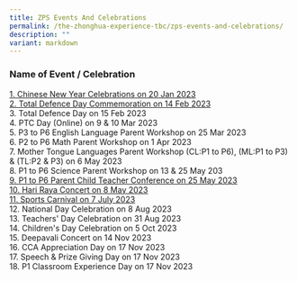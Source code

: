 ```yaml
---
title: ZPS Events And Celebrations
permalink: /the-zhonghua-experience-tbc/zps-events-and-celebrations/
description: ""
variant: markdown
---
```

### **Name of Event / Celebration**

[1. Chinese New Year Celebrations on 20 Jan 2023](https://cms.isomer.gov.sg/sites/moe-zhonghuapri/folders/list-of-zps-events/editPage/1%20Chinese%20New%20Year%20Celebrations.md)
<br>[2. Total Defence Day Commemoration on 14 Feb 2023](https://cms.isomer.gov.sg/sites/moe-zhonghuapri/folders/list-of-zps-events/editPage/2%20Total%20Defence%20Day%20Commemoration.md)
<br>3. Total Defence Day on 15 Feb 2023
<br>4. PTC Day (Online) on 9 &amp; 10 Mar 2023
<br>5. P3 to P6 English Language Parent Workshop on 25 Mar 2023
<br>6. P2 to P6 Math Parent Workshop on 1 Apr 2023
<br>7. Mother Tongue Languages Parent Workshop (CL:P1 to P6), (ML:P1 to P3) &amp; (TL:P2 &amp; P3) on 6 May 2023
<br>8. P1 to P6 Science Parent Workshop on 13 &amp; 25 May 203
<br>[9. P1 to P6 Parent Child Teacher Conference on 25 May 2023](https://cms.isomer.gov.sg/sites/moe-zhonghuapri/folders/list-of-zps-events/editPage/8%20P1%20to%20P6%20Parent%20Child%20Teacher%20Conference.md)
<br>[10. Hari Raya Concert on 8 May 2023](https://cms.isomer.gov.sg/sites/moe-zhonghuapri/folders/list-of-zps-events/editPage/9%20Hari%20Raya%20Concert.md)
<br>[11. Sports Carnival on 7 July 2023](https://cms.isomer.gov.sg/sites/moe-zhonghuapri/folders/list-of-zps-events/editPage/10%20Sports%20Carnival.md)
<br>12. National Day Celebration on 8 Aug 2023
<br>13. Teachers' Day Celebration on 31 Aug 2023
<br>14. Children's Day Celebration on 5 Oct 2023
<br>15. Deepavali Concert on 14 Nov 2023
<br>16. CCA Appreciation Day on 17 Nov 2023
<br>17. Speech &amp; Prize Giving Day on 17 Nov 2023
<br>18. P1 Classroom Experience Day on 17 Nov 2023